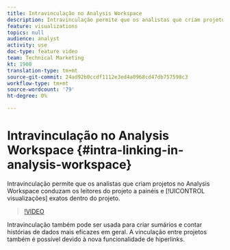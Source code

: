 ```yaml
---
title: Intravinculação no Analysis Workspace
description: Intravinculação permite que os analistas que criam projetos no Analysis Workspace conduzam os leitores do projeto a painéis e visualizações exatos dentro do projeto.
feature: visualizations
topics: null
audience: analyst
activity: use
doc-type: feature video
team: Technical Marketing
kt: 1908
translation-type: tm+mt
source-git-commit: 24ad92b0ccdf1112e3ed4a0968cd47db757598c3
workflow-type: tm+mt
source-wordcount: '79'
ht-degree: 0%

---
```



# Intravinculação no Analysis Workspace {#intra-linking-in-analysis-workspace}

Intravinculação permite que os analistas que criam projetos no Analysis Workspace conduzam os leitores do projeto a painéis e [!UICONTROL visualizações] exatos dentro do projeto.

>[!VIDEO](https://video.tv.adobe.com/v/23724/?quality=12)

Intravinculação também pode ser usada para criar sumários e contar histórias de dados mais eficazes em geral. A vinculação entre projetos também é possível devido à nova funcionalidade de hiperlinks.
